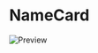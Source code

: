 # NameCard
![Preview](https://user-images.githubusercontent.com/63019595/181237694-06f73561-a837-42d0-b831-765bbb140fe2.png)


